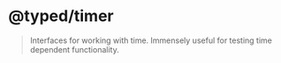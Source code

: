 # @typed/timer

> Interfaces for working with time. Immensely useful for testing time dependent functionality.